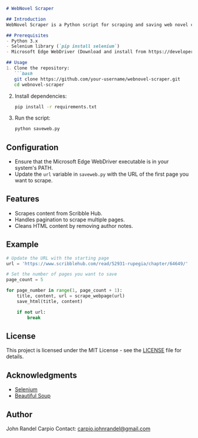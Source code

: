```markdown
# WebNovel Scraper

## Introduction
WebNovel Scraper is a Python script for scraping and saving web novel content from Scribble Hub. It utilizes Selenium for web automation and BeautifulSoup for HTML parsing.

## Prerequisites
- Python 3.x
- Selenium library (`pip install selenium`)
- Microsoft Edge WebDriver (Download and install from https://developer.microsoft.com/en-us/microsoft-edge/tools/webdriver/)

## Usage
1. Clone the repository:
   ```bash
   git clone https://github.com/your-username/webnovel-scraper.git
   cd webnovel-scraper
   ```

2. Install dependencies:
   ```bash
   pip install -r requirements.txt
   ```

3. Run the script:
   ```bash
   python saveweb.py
   ```

## Configuration
- Ensure that the Microsoft Edge WebDriver executable is in your system's PATH.
- Update the `url` variable in `saveweb.py` with the URL of the first page you want to scrape.

## Features
- Scrapes content from Scribble Hub.
- Handles pagination to scrape multiple pages.
- Cleans HTML content by removing author notes.

## Example
```python
# Update the URL with the starting page
url = 'https://www.scribblehub.com/read/52931-rupegia/chapter/64649/'

# Set the number of pages you want to save
page_count = 5

for page_number in range(1, page_count + 1):
    title, content, url = scrape_webpage(url)
    save_html(title, content)

    if not url:
        break
```

## License
This project is licensed under the MIT License - see the [LICENSE](LICENSE) file for details.

## Acknowledgments
- [Selenium](https://www.selenium.dev/)
- [Beautiful Soup](https://www.crummy.com/software/BeautifulSoup/)

## Author
John Randel Carpio
Contact: carpio.johnrandel@gmail.com
